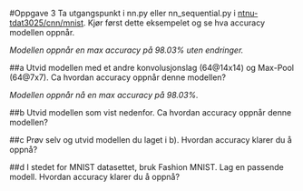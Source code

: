 #Oppgave  3
Ta utgangspunkt i nn.py eller nn_sequential.py i
[ntnu-tdat3025/cnn/mnist](ntnu-tdat3025/cnn/mnist). Kjør først dette eksempelet og se hva
accuracy modellen oppnår.

*Modellen oppnår en max accuracy på 98.03% uten endringer.*

##a
Utvid modellen med et andre konvolusjonslag (64@14x14) og Max-Pool (64@7x7). Ca hvordan accuracy oppnår
denne modellen?

*Modellen oppnår nå en max accuracy på 98.03%.*

##b
Utvid modellen som vist nedenfor. Ca hvordan accuracy oppnår
denne modellen?

##c 
Prøv selv og utvid modellen du laget i b). Hvordan accuracy klarer
du å oppnå?

##d
I stedet for MNIST datasettet, bruk Fashion MNIST. Lag en
passende modell. Hvordan accuracy klarer du å oppnå?
